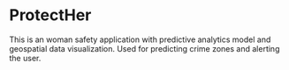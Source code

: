 # ProtectHer
This is an woman safety application with predictive analytics model and geospatial data visualization. Used for predicting crime zones and alerting the user.
